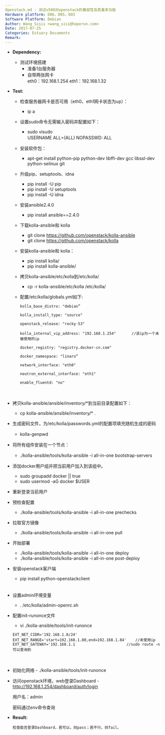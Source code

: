 ```yaml
---
Openstack.md - 测试v500对openstack的兼容性及其基本功能
Hardware platform: D06，D05，D03
Software Platform: Debian
Author: Wang Sisii <wang_sisi@hoperun.com>  
Date: 2017-07-25 
Categories: Estuary Documents  
Remark:
---
```


- **Dependency:**
    - 测试环境搭建
       	- 准备1台服务器
       	- 自带两张网卡  
           eth0：192.168.1.254
           eth1：192.168.1.32
         
- **Test:**
    - 检查服务器网卡是否可用（eth0、eth1网卡状态为up）：
         - ip a

    - 设置sudo命令无需输入密码并配置如下：
       	- sudo visudo  
           USERNAME ALL=(ALL) NOPASSWD: ALL
　　
    - 安装软件包：
         - apt-get install python-pip python-dev libffi-dev gcc libssl-dev python-selinux git
    
    - 升级pip、setuptools、idna
        - pip install -U pip
        - pip install -U setuptools
        - pip install -U idna
    
    - 安装ansible2.4.0
        - pip install ansible==2.4.0

    - 下载kolla-ansible和 kolla
         - git clone https://github.com/openstack/kolla-ansible
         - git clone https://github.com/openstack/kolla

    - 安装kolla-ansible和 kolla：
        - pip install kolla/
        - pip install kolla-ansible/

    - 拷贝kolla-ansible/etc/kolla到/etc/kolla/   
        - cp -r kolla-ansible/etc/kolla /etc/kolla/
        
    - 配置/etc/kolla/globals.yml如下:
        
          kolla_base_distro: "debian”

          kolla_install_type: "source"
 
          openstack_release: "rocky-53"
  
          kolla_internal_vip_address: "192.168.1.254"       //该ip为一个未被使用的ip
 
          docker_registry: "registry.docker-cn.com"

          docker_namespace: "linaro”

          network_interface: "eth0"
        
          neutron_external_interface: "eth1"

          enable_fluentd: "no"
　　
　　
   - 拷贝kolla-ansible/ansible/inventory/*到当前目录配置如下：
        - cp kolla-ansible/ansible/inventory/* .

   - 生成密码文件，为/etc/kolla/passwords.yml的配置项填充随机生成的密码
        - kolla-genpwd
　　
   - 将所有组件安装在一个节点：
        - ./kolla-ansible/tools/kolla-ansible -i all-in-one bootstrap-servers
　　
   - 添加docker用户组并把当前用户加入到该组中。
        - sudo groupadd docker || true
        - sudo usermod -aG docker $USER

   - 重新登录当前用户   
   
   - 预检查配置
        - ./kolla-ansible/tools/kolla-ansible -i all-in-one prechecks

   - 拉取官方镜像
        - ./kolla-ansible/tools/kolla-ansible -i all-in-one pull
   
   - 开始部署
        - ./kolla-ansible/tools/kolla-ansible -i all-in-one deploy
        - ./kolla-ansible/tools/kolla-ansible -i all-in-one post-deploy

   - 安装openstack客户端
        - pip install python-openstackclient  
　　
   - 设置admin环境变量
        - . /etc/kolla/admin-openrc.sh
    
   - 配置init-runonce文件
        - vi ./kolla-ansible/tools/init-runonce

         EXT_NET_CIDR='192.168.1.0/24'
         EXT_NET_RANGE='start=192.168.1.80,end=192.168.1.84'    //未使用ip
         EXT_NET_GATEWAY='192.168.1.1                       //sudo route -n可以查询到
　　
   - 初始化网络
         - ./kolla-ansible/tools/init-runonce
　　
   - 访问openstack环境，web登录Dashboard
         - http://192.168.1.254/dashboard/auth/login
	   
	   用户名：admin
	   
	   密码通过env命令查询
        
- **Result:**
          
	  检查能否登录Dashboard，若可以，则pass；若不行，则fail。
          
　　

    
